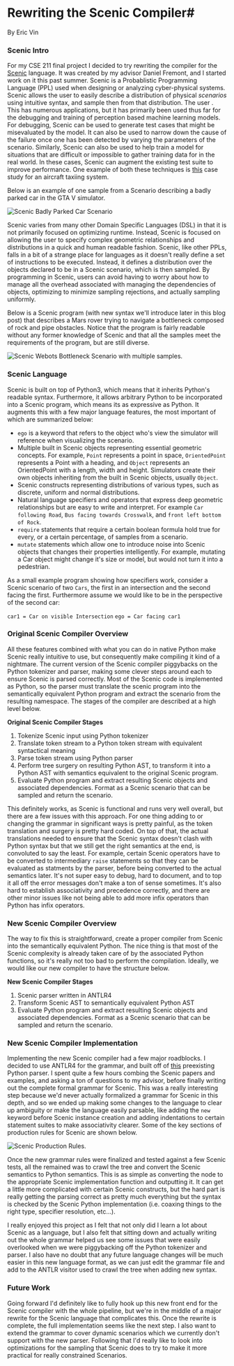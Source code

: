 # Rewriting the Scenic Compiler#
By Eric Vin

### Scenic Intro
For my CSE 211 final project I decided to try rewriting the compiler for the [Scenic](https://github.com/BerkeleyLearnVerify/Scenic "Scenic") language. It was created by my advisor Daniel Fremont, and I started work on it this past summer. Scenic is a Probablistic Programming Language (PPL) used when designing or analyzing cyber-physical systems. Scenic allows the user to easily describe a distribution of physical *scenarios* using intuitive syntax, and sample then from that distribution. The user . This has numerous applications, but it has primarily been used thus far for the debugging and training of perception based machine learning models. For debugging, Scenic can be used to generate test cases that might be misevaluated by the model. It can also be used to narrow down the cause of the failure once one has been detected by varying the parameters of the scenario. Similarly, Scenic can also be used to help train a model for situations that are difficult or impossible to gather training data for in the real world. In these cases, Scenic can augment the existing test suite to improve performance. One example of both these techniques is [this](https://arxiv.org/abs/2005.07173 "this") case study for an aircraft taxiing system. 

Below is an example of one sample from a Scenario describing a badly parked car in the GTA V simulator.

![Scenic Badly Parked Car Scenario](ScenicGTABadlyParkedCar.png)

Scenic varies from many other Domain Specific Languages (DSL) in that it is not primarily focused on optimizing runtime. Instead, Scenic is focused on allowing the user to specify complex geometric relationships and distributions in a quick and human readable fashion. Scenic, like other PPLs, falls in a bit of a strange place for languages as it doesn't really define a set of instructions to be executed. Instead, it defines a distribution over the objects declared to be in a Scenic scenario, which is then sampled. By programming in Scenic, users can avoid having to worry about how to manage all the overhead associated with managing the dependencies of objects, optimizing to minimize sampling rejections, and actually sampling uniformly.

Below is a Scenic program (with new syntax we'll introduce later in this blog post) that describes a Mars rover trying to navigate a bottleneck composed of rock and pipe obstacles. Notice that the program is fairly readable without any former knowledge of Scenic and that all the samples meet the requirements of the program, but are still diverse.

![Scenic Webots Bottleneck Scenario with multiple samples.](ScenicWebotsBottleneck.png)

### Scenic Language

Scenic is built on top of Python3, which means that it inherits Python's readable syntax. Furthermore, it allows arbitrary Python to be incorporated into a Scenic program, which means its as expressive as Python. It augments this with a few major language features, the most important of which are summarized below:
- `ego` is a keyword that refers to the object who's view the simulator will reference when visualizing the scenario.
- Multiple built in Scenic objects representing essential geometric concepts. For example, `Point` represents a point in space, `OrientedPoint` represents a Point with a heading, and `Object` represents an OrientedPoint with a length, width and height. Simulators create their own objects inheriting from the built in Scenic objects, usually `Object`.
- Scenic constructs representing distributions of various types, such as discrete, uniform and normal distributions.
- Natural language specifiers and operators that express deep geometric relationships but are easy to write and interpret. For example `Car following Road`, `Bus facing towards Crosswalk`, and `front left bottom of Rock`.
- `require` statements that require a certain boolean formula hold true for every, or a certain percentage, of samples from a scenario.
- `mutate` statements which allow one to introduce noise into Scenic objects that changes their properties intelligently. For example, mutating a Car object might change it's size or model, but would not turn it into a pedestrian.

As a small example program showing how specifiers work, consider a Scenic scenario of two `Cars`, the first in an intersection and the second facing the first. Furthermore assume we would like to be in the perspective of the second car:

`car1 = Car on visible Intersection`
`ego = Car facing car1`

### Original Scenic Compiler Overview

All these features combined with what you can do in native Python make Scenic really intuitive to use, but consequently make compiling it kind of a nightmare. The current version of the Scenic compiler piggybacks on the Python tokenizer and parser, making some clever steps around each to ensure Scenic is parsed correctly. Most of the Scenic code is implemented as Python, so the parser must translate the scenic program into the semantically equivalent Python program and extract the scenario from the resulting namespace. The stages of the compiler are described at a high level below.

**Original Scenic Compiler Stages**
1. Tokenize Scenic input using Python tokenizer
2. Translate token stream to a Python token stream with equivalent syntactical meaning
3. Parse token stream using Python parser
4. Perform tree surgery on resulting Python AST, to transform it into a Python AST with semantics equivalent to the original Scenic program.
5. Evaluate Python program and extract resulting Scenic objects and associated dependencies. Format as a Scenic scenario that can be sampled and return the scenario.

This definitely works, as Scenic is functional and runs very well overall, but there are a few issues with this approach. For one thing adding to or changing the grammar in significant ways is pretty painful, as the token translation and surgery is pretty hard coded. On top of that, the actual translations needed to ensure that the Scenic syntax doesn't clash with Python syntax but that we still get the right semantics at the end, is convoluted to say the least. For example, certain Scenic operators have to be converted to intermediary `raise` statements so that they can be evaluated as statments by the parser, before being converted to the actual semantics later. It's not super easy to debug, hard to document, and to top it all off the error messages don't make a ton of sense sometimes. It's also hard to establish associativity and precedence correctly, and there are other minor issues like not being able to add more infix operators than Python has infix operators. 

### New Scenic Compiler Overview

The way to fix this is straightforward, create a proper compiler from Scenic into the semantically equivalent Python. The nice thing is that most of the Scenic complexity is already taken care of by the associated Python functions, so it's really not too bad to perform the compilation. Ideally, we would like our new compiler to have the structure below.

**New Scenic Compiler Stages**
1. Scenic parser written in ANTLR4
2. Transform Scenic AST to semantically equivalent Python AST
5. Evaluate Python program and extract resulting Scenic objects and associated dependencies. Format as a Scenic scenario that can be sampled and return the scenario.

### New Scenic Compiler Implementation

Implementing the new Scenic compiler had a few major roadblocks. I decided to use ANTLR4 for the grammar, and built off of [this](https://github.com/antlr/grammars-v4/tree/master/python/python3-py "this") preexisting Python parser. I spent quite a few hours combing the Scenic papers and examples, and asking a ton of questions to my advisor, before finally writing out the complete formal grammar for Scenic. This was a really interesting step because we'd never actually formalized a grammar for Scenic in this depth, and so we ended up making some changes to the language to clear up ambiguity or make the language easily parsable, like adding the `new` keyword before Scenic instance creation and adding indentations to certain statement suites to make associativity clearer. Some of the key sections of production rules for Scenic are shown below.

![Scenic Production Rules.](ScenicProductionRules.png)

Once the new grammar rules were finalized and tested against a few Scenic tests, all the remained was to crawl the tree and convert the Scenic semantics to Python semantics. This is as simple as converting the node to the appropriate Scenic implementation function and outputting it. It can get a little more complicated with certain Scenic constructs, but the hard part is really getting the parsing correct as pretty much everything but the syntax is checked by the Scenic Python implementation (i.e. coaxing things to the right type, specifier resolution, etc...).

I really enjoyed this project as I felt that not only did I learn a lot about Scenic as a language, but I also felt that sitting down and actually writing out the whole grammar helped us see some issues that were easily overlooked when we were piggybacking off the Python tokenizer and parser. I also have no doubt that any future language changes will be much easier in this new language format, as we can just edit the grammar file and add to the ANTLR visitor used to crawl the tree when adding new syntax.

### Future Work
Going forward I'd definitely like to fully hook up this new front end for the Scenic compiler with the whole pipeline, but we're in the middle of a major rewrite for the Scenic language that complicates this. Once the rewrite is complete, the full implementation seems like the next step. I also want to extend the grammar to cover dynamic scenarios which we currently don't support with the new parser. Following that I'd really like to look into optimizations for the sampling that Scenic does to try to make it more practical for really constrained Scenarios.
